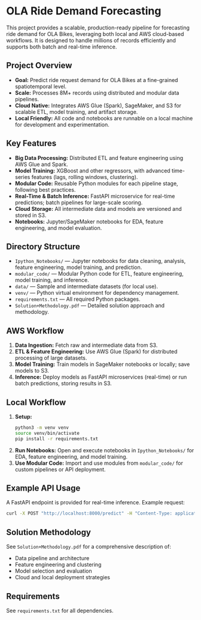 # OLA Ride Demand Forecasting

This project provides a scalable, production-ready pipeline for forecasting ride demand for OLA Bikes, leveraging both local and AWS cloud-based workflows. It is designed to handle millions of records efficiently and supports both batch and real-time inference.

## Project Overview
- **Goal:** Predict ride request demand for OLA Bikes at a fine-grained spatiotemporal level.
- **Scale:** Processes 8M+ records using distributed and modular data pipelines.
- **Cloud Native:** Integrates AWS Glue (Spark), SageMaker, and S3 for scalable ETL, model training, and artifact storage.
- **Local Friendly:** All code and notebooks are runnable on a local machine for development and experimentation.

## Key Features
- **Big Data Processing:** Distributed ETL and feature engineering using AWS Glue and Spark.
- **Model Training:** XGBoost and other regressors, with advanced time-series features (lags, rolling windows, clustering).
- **Modular Code:** Reusable Python modules for each pipeline stage, following best practices.
- **Real-Time & Batch Inference:** FastAPI microservice for real-time predictions; batch pipelines for large-scale scoring.
- **Cloud Storage:** All intermediate data and models are versioned and stored in S3.
- **Notebooks:** Jupyter/SageMaker notebooks for EDA, feature engineering, and model evaluation.

## Directory Structure
- `Ipython_Notebooks/` — Jupyter notebooks for data cleaning, analysis, feature engineering, model training, and prediction.
- `modular_code/` — Modular Python code for ETL, feature engineering, model training, and inference.
- `data/` — Sample and intermediate datasets (for local use).
- `venv/` — Python virtual environment for dependency management.
- `requirements.txt` — All required Python packages.
- `Solution+Methodology.pdf` — Detailed solution approach and methodology.

## AWS Workflow
1. **Data Ingestion:** Fetch raw and intermediate data from S3.
2. **ETL & Feature Engineering:** Use AWS Glue (Spark) for distributed processing of large datasets.
3. **Model Training:** Train models in SageMaker notebooks or locally; save models to S3.
4. **Inference:** Deploy models as FastAPI microservices (real-time) or run batch predictions, storing results in S3.

## Local Workflow
1. **Setup:**
   ```bash
   python3 -m venv venv
   source venv/bin/activate
   pip install -r requirements.txt
   ```
2. **Run Notebooks:**
   Open and execute notebooks in `Ipython_Notebooks/` for EDA, feature engineering, and model training.
3. **Use Modular Code:**
   Import and use modules from `modular_code/` for custom pipelines or API deployment.

## Example API Usage
A FastAPI endpoint is provided for real-time inference. Example request:
```bash
curl -X POST "http://localhost:8000/predict" -H "Content-Type: application/json" -d '{"pickup_cluster": 1, "mins": 0, "hour": 12, "month": 5, "quarter": 2, "dayofweek": 3}'
```

## Solution Methodology
See `Solution+Methodology.pdf` for a comprehensive description of:
- Data pipeline and architecture
- Feature engineering and clustering
- Model selection and evaluation
- Cloud and local deployment strategies

## Requirements
See `requirements.txt` for all dependencies.
